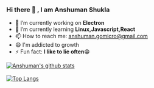### Hi there 👋 , I am Anshuman Shukla

- 🔭 I’m currently working on **Electron** 
- 🌱 I’m currently learning **Linux,Javascript,React**
- 📫 How to reach me: anshuman.gomicro@gmail.com
- 😄 I'm addicted to growth
- ⚡ Fun fact: **I like to lie often**:grin:

[![Anshuman's github stats](https://github-readme-stats.vercel.app/api?username=anshuman-com&count_private=true&show_icons=true&theme=radical&hide_rank=false)](https://github.com/anuraghazra/github-readme-stats)
<br>
<br>
[![Top Langs](https://github-readme-stats.vercel.app/api/top-langs/?username=anshuman-com&layout=compact)](https://github.com/anshuman-com/github-readme-stats)
